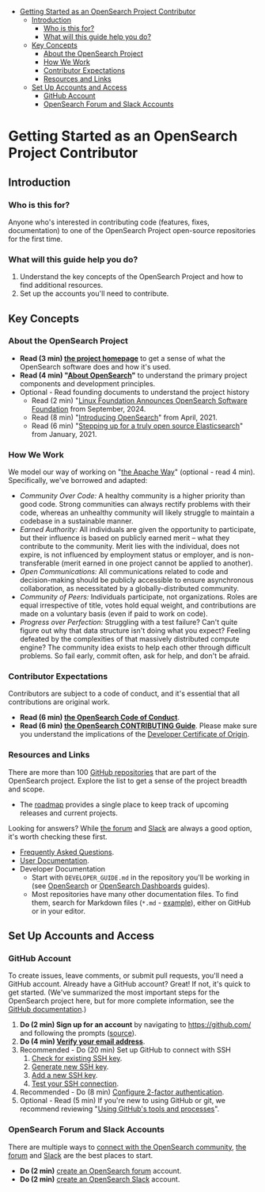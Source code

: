 - [Getting Started as an OpenSearch Project Contributor](#getting-started-as-an-opensearch-project-contributor)
  - [Introduction](#introduction)
    - [Who is this for?](#who-is-this-for)
    - [What will this guide help you do?](#what-will-this-guide-help-you-do)
  - [Key Concepts](#key-concepts)
    - [About the OpenSearch Project](#about-the-opensearch-project)
    - [How We Work](#how-we-work)
    - [Contributor Expectations](#contributor-expectations)
    - [Resources and Links](#resources-and-links)
  - [Set Up Accounts and Access](#set-up-accounts-and-access)
    - [GitHub Account](#github-account)
    - [OpenSearch Forum and Slack Accounts](#opensearch-forum-and-slack-accounts)

# Getting Started as an OpenSearch Project Contributor

## Introduction

### Who is this for?

Anyone who's interested in contributing code (features, fixes, documentation) to one of the OpenSearch Project open-source repositories for the first time.

### What will this guide help you do?

1. Understand the key concepts of the OpenSearch Project and how to find additional resources.
2. Set up the accounts you'll need to contribute.

## Key Concepts

### About the OpenSearch Project

- **Read (3 min) [the project homepage](https://opensearch.org/)** to get a sense of what the OpenSearch software does and how it's used.
- **Read (4 min) "[About OpenSearch](https://opensearch.org/about.html)"** to understand the primary project components and development principles.
- Optional - Read founding documents to understand the project history
  - Read (2 min) "[Linux Foundation Announces OpenSearch Software Foundation](https://www.linuxfoundation.org/press/linux-foundation-announces-opensearch-software-foundation-to-foster-open-collaboration-in-search-and-analytics) from September, 2024.
  - Read (8 min) "[Introducing OpenSearch](https://aws.amazon.com/blogs/opensource/introducing-opensearch/)" from April, 2021.
  - Read (6 min) "[Stepping up for a truly open source Elasticsearch](https://aws.amazon.com/blogs/opensource/stepping-up-for-a-truly-open-source-elasticsearch/)" from January, 2021.

### How We Work

We model our way of working on "[the Apache Way](https://apache.org/theapacheway)" (optional - read 4 min). Specifically, we've borrowed and adapted:

- *Community Over Code:* A healthy community is a higher priority than good code. Strong communities can always rectify problems with their code, whereas an unhealthy community will likely struggle to maintain a codebase in a sustainable manner.
- *Earned Authority:* All individuals are given the opportunity to participate, but their influence is based on publicly earned merit – what they contribute to the community. Merit lies with the individual, does not expire, is not influenced by employment status or employer, and is non-transferable (merit earned in one project cannot be applied to another).
- *Open Communications:* All communications related to code and decision-making should be publicly accessible to ensure asynchronous collaboration, as necessitated by a globally-distributed community.
- *Community of Peers:* Individuals participate, not organizations. Roles are equal irrespective of title, votes hold equal weight, and contributions are made on a voluntary basis (even if paid to work on code).
- *Progress over Perfection:* Struggling with a test failure? Can't quite figure out why that data structure isn't doing what you expect? Feeling defeated by the complexities of that massively distributed compute engine? The community idea exists to help each other through difficult problems. So fail early, commit often, ask for help, and don't be afraid.

### Contributor Expectations

Contributors are subject to a code of conduct, and it's essential that all contributions are original work.

- **Read (6 min) [the OpenSearch Code of Conduct](https://opensearch.org/codeofconduct.html)**.
- **Read (6 min) [the OpenSearch CONTRIBUTING Guide](https://github.com/opensearch-project/.github/blob/main/CONTRIBUTING.md)**. Please make sure you understand the implications of the [Developer Certificate of Origin](https://github.com/opensearch-project/.github/blob/main/CONTRIBUTING.md#developer-certificate-of-origin).

### Resources and Links

There are more than 100 [GitHub repositories](https://github.com/orgs/opensearch-project/repositories?q=&type=public&language=&sort=) that are part of the OpenSearch project. Explore the list to get a sense of the project breadth and scope.

- The [roadmap](https://github.com/orgs/opensearch-project/projects/220) provides a single place to keep track of upcoming releases and current projects.

Looking for answers? While [the forum](https://forum.opensearch.org/) and [Slack](https://opensearch.org/slack.html) are always a good option, it's worth checking these first.

- [Frequently Asked Questions](https://opensearch.org/faq).
- [User Documentation](https://opensearch.org/docs/latest/).
- Developer Documentation
  - Start with `DEVELOPER_GUIDE.md` in the repository you'll be working in (see [OpenSearch](https://github.com/opensearch-project/OpenSearch/blob/main/DEVELOPER_GUIDE.md) or [OpenSearch Dashboards](https://github.com/opensearch-project/OpenSearch-Dashboards/blob/main/DEVELOPER_GUIDE.md) guides).
  - Most repositories have many other documentation files. To find them, search for Markdown files (`*.md` - [example](https://github.com/search?q=repo%3Aopensearch-project%2FOpenSearch-Dashboards+language%3AMarkdown&type=code&l=Markdown)), either on GitHub or in your editor.

## Set Up Accounts and Access

### GitHub Account

To create issues, leave comments, or submit pull requests, you'll need a GitHub account. Already have a GitHub account? Great! If not, it's quick to get started. (We've summarized the most important steps for the OpenSearch project here, but for more complete information, see the [GitHub documentation](https://docs.github.com/en/get-started/onboarding/getting-started-with-your-github-account).)

1. **Do (2 min) Sign up for an account** by navigating to https://github.com/ and following the prompts ([source](https://docs.github.com/en/get-started/onboarding/getting-started-with-your-github-account#1-creating-an-account)).
2. **Do (4 min) [Verify your email address](https://docs.github.com/en/get-started/signing-up-for-github/verifying-your-email-address)**.
3. Recommended - Do (20 min) Set up GitHub to connect with SSH
    1. [Check for existing SSH key](https://docs.github.com/en/authentication/connecting-to-github-with-ssh/checking-for-existing-ssh-keys).
    2. [Generate new SSH key](https://docs.github.com/en/authentication/connecting-to-github-with-ssh/generating-a-new-ssh-key-and-adding-it-to-the-ssh-agent).
    3. [Add a new SSH key](https://docs.github.com/en/authentication/connecting-to-github-with-ssh/adding-a-new-ssh-key-to-your-github-account).
    4. [Test your SSH connection](https://docs.github.com/en/authentication/connecting-to-github-with-ssh/testing-your-ssh-connection).
4. Recommended - Do (8 min) [Configure 2-factor authentication](https://docs.github.com/en/authentication/securing-your-account-with-two-factor-authentication-2fa/configuring-two-factor-authentication).
5. Optional - Read (5 min) If you're new to using GitHub or git, we recommend reviewing "[Using GitHub's tools and processes](https://docs.github.com/en/get-started/onboarding/getting-started-with-your-github-account#part-2-using-githubs-tools-and-processes)".

### OpenSearch Forum and Slack Accounts

There are multiple ways to [connect with the OpenSearch community](https://opensearch.org/connect.html), [the forum](https://forum.opensearch.org/) and [Slack](https://www.opensearch.org/slack.html) are the best places to start.

- **Do (2 min)** [create an OpenSearch forum](https://forum.opensearch.org/) account.
- **Do (2 min)** [create an OpenSearch Slack](https://www.opensearch.org/slack.html) account.
